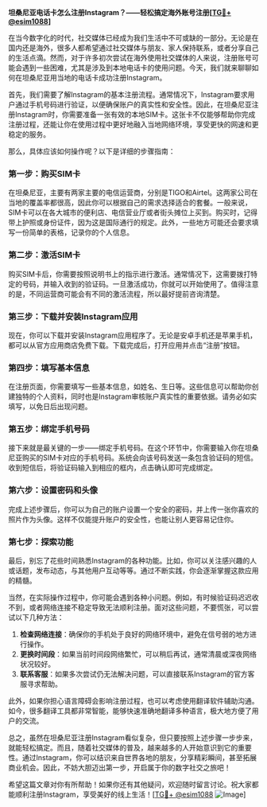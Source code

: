 **坦桑尼亚电话卡怎么注册Instagram？——轻松搞定海外账号注册[[TG💪+ @esim1088](https://t.me/s/esim1088)]**

在当今数字化的时代，社交媒体已经成为我们生活中不可或缺的一部分。无论是在国内还是海外，很多人都希望通过社交媒体与朋友、家人保持联系，或者分享自己的生活点滴。然而，对于许多初次尝试在海外使用社交媒体的人来说，注册账号可能会遇到一些困难，尤其是涉及到本地电话卡的使用问题。今天，我们就来聊聊如何在坦桑尼亚用当地的电话卡成功注册Instagram。

首先，我们需要了解Instagram的基本注册流程。通常情况下，Instagram要求用户通过手机号码进行验证，以便确保账户的真实性和安全性。因此，在坦桑尼亚注册Instagram时，你需要准备一张有效的本地SIM卡。这张卡不仅能够帮助你完成注册过程，还能让你在使用过程中更好地融入当地网络环境，享受更快的网速和更稳定的服务。

那么，具体应该如何操作呢？以下是详细的步骤指南：

### 第一步：购买SIM卡

在坦桑尼亚，主要有两家主要的电信运营商，分别是TIGO和Airtel。这两家公司在当地的覆盖率都很高，因此你可以根据自己的需求选择适合的套餐。一般来说，SIM卡可以在各大城市的便利店、电信营业厅或者街头摊位上买到。购买时，记得带上护照或身份证件，因为这是国际通行的规定。此外，一些地方可能还会要求填写一份简单的表格，记录你的个人信息。

### 第二步：激活SIM卡

购买SIM卡后，你需要按照说明书上的指示进行激活。通常情况下，这需要拨打特定的号码，并输入收到的验证码。一旦激活成功，你就可以开始使用了。值得注意的是，不同运营商可能会有不同的激活流程，所以最好提前咨询清楚。

### 第三步：下载并安装Instagram应用

现在，你可以下载并安装Instagram应用程序了。无论是安卓手机还是苹果手机，都可以从官方应用商店免费下载。下载完成后，打开应用并点击“注册”按钮。

### 第四步：填写基本信息

在注册页面，你需要填写一些基本信息，如姓名、生日等。这些信息可以帮助你创建独特的个人资料，同时也是Instagram审核账户真实性的重要依据。请务必如实填写，以免日后出现问题。

### 第五步：绑定手机号码

接下来就是最关键的一步——绑定手机号码。在这个环节中，你需要输入你在坦桑尼亚购买的SIM卡对应的手机号码。系统会向该号码发送一条包含验证码的短信。收到短信后，将验证码输入到相应的框内，点击确认即可完成绑定。

### 第六步：设置密码和头像

完成上述步骤后，你可以为自己的账户设置一个安全的密码，并上传一张你喜欢的照片作为头像。这样不仅能提升账户的安全性，也能让别人更容易记住你。

### 第七步：探索功能

最后，别忘了花些时间熟悉Instagram的各种功能。比如，你可以关注感兴趣的人或话题，发布动态，与其他用户互动等等。通过不断实践，你会逐渐掌握这款应用的精髓。

当然，在实际操作过程中，你可能会遇到各种小问题。例如，有时候验证码迟迟收不到，或者网络连接不稳定导致无法顺利注册。面对这些问题，不要慌张，可以尝试以下几种方法：

1. **检查网络连接**：确保你的手机处于良好的网络环境中，避免在信号弱的地方进行操作。
2. **更换时间段**：如果当前时间段网络繁忙，可以稍后再试，通常清晨或深夜网络状况较好。
3. **联系客服**：如果多次尝试仍无法解决问题，可以直接联系Instagram的官方客服寻求帮助。

此外，如果你担心语言障碍会影响注册过程，也可以考虑使用翻译软件辅助沟通。如今，很多翻译工具都非常智能，能够快速准确地翻译多种语言，极大地方便了用户的交流。

总之，虽然在坦桑尼亚注册Instagram看似复杂，但只要按照上述步骤一步步来，就能轻松搞定。而且，随着社交媒体的普及，越来越多的人开始意识到它的重要性。通过Instagram，你可以结识来自世界各地的朋友，分享精彩瞬间，甚至拓展商业机会。因此，不妨大胆迈出第一步，开启属于你的数字社交之旅吧！

希望这篇文章对你有所帮助！如果你还有其他疑问，欢迎随时留言讨论。祝大家都能顺利注册Instagram，享受美好的线上生活！[[TG💪+ @esim1088](https://t.me/s/esim1088) ![Image](https://i.postimg.cc/4NQfJmqS/Snipaste-2025-05-13-00-14-12.png)]